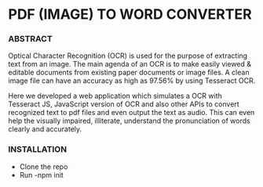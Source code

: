 # PDF (IMAGE) TO WORD CONVERTER

### ABSTRACT

Optical Character Recognition (OCR) is used for the purpose of extracting text from an image. The main agenda of an OCR is to make easily viewed & editable documents from existing paper documents or image files. A clean image file can have an accuracy as high as 97.56% by using Tesseract OCR. 

Here we developed a web application which simulates a OCR with Tesseract JS, JavaScript version of OCR and also other APIs to convert recognized text to pdf files and even output the text as audio. This can even help the visually impaired, illiterate, understand the pronunciation of words clearly and accurately.

### INSTALLATION

- Clone the repo
- Run -npm init
